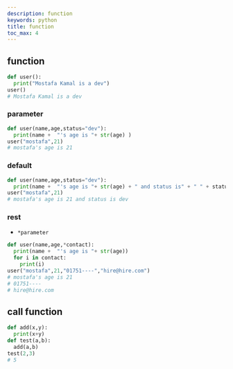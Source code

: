 ```yaml
---
description: function
keywords: python
title: function
toc_max: 4
---
```


## function

```py
def user():
  print("Mostafa Kamal is a dev")
user()
# Mostafa Kamal is a dev
```

### parameter

```py
def user(name,age,status="dev"):
  print(name +  "'s age is "+ str(age) )
user("mostafa",21)
# mostafa's age is 21
```
### default

```py
def user(name,age,status="dev"):
  print(name +  "'s age is "+ str(age) + " and status is" + " " + status)
user("mostafa",21)
# mostafa's age is 21 and status is dev
```
### rest

* `*parameter`

```py
def user(name,age,*contact):
  print(name +  "'s age is "+ str(age))
  for i in contact:
    print(i)
user("mostafa",21,"01751----","hire@hire.com")
# mostafa's age is 21
# 01751----
# hire@hire.com
```

## call function

```py
def add(x,y):
  print(x+y)
def test(a,b):
  add(a,b)
test(2,3)
# 5
```
